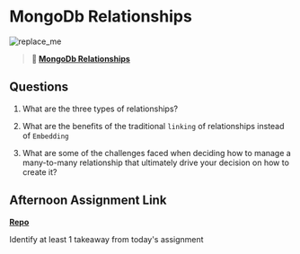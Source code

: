 # MongoDb Relationships

![replace_me](https://codeworks.blob.core.windows.net/public/assets/img/illustrations/placeholder.svg)

> **📖 [MongoDb Relationships](https://codeworksacademy.com/fs-student-guide/resources/wk5/02-Relationships)**

## Questions

1. What are the three types of relationships?

2. What are the benefits of the traditional `linking` of relationships instead of `Embedding`

3. What are some of the challenges faced when deciding how to manage a many-to-many relationship that ultimately drive your decision on how to create it?

## Afternoon Assignment Link

**[Repo](https://github.com/M-Walker32/<ASSIGNMENT_REPO>)**

Identify at least 1 takeaway from today's assignment
